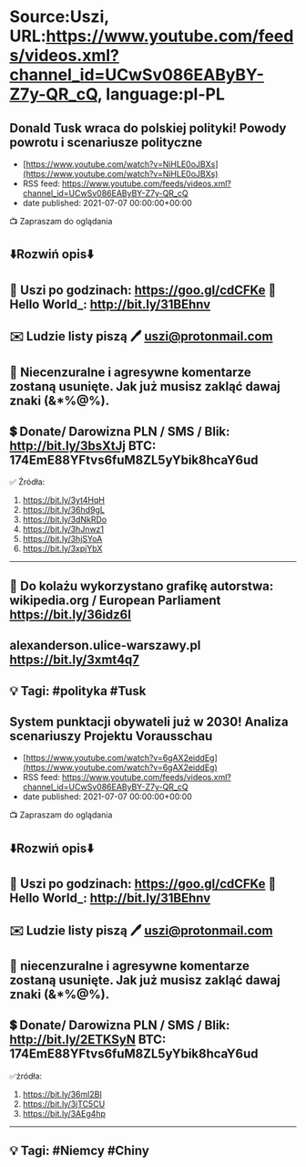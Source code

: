 # Source:Uszi, URL:https://www.youtube.com/feeds/videos.xml?channel_id=UCwSv086EAByBY-Z7y-QR_cQ, language:pl-PL

## Donald Tusk wraca do polskiej polityki! Powody powrotu i scenariusze polityczne
 - [https://www.youtube.com/watch?v=NiHLE0oJBXs](https://www.youtube.com/watch?v=NiHLE0oJBXs)
 - RSS feed: https://www.youtube.com/feeds/videos.xml?channel_id=UCwSv086EAByBY-Z7y-QR_cQ
 - date published: 2021-07-07 00:00:00+00:00

📺 Zapraszam do oglądania

⬇️Rozwiń opis⬇️
------------------------------------------------------------
👀 Uszi po godzinach: https://goo.gl/cdCFKe
👀 Hello World_: http://bit.ly/31BEhnv
------------------------------------------------------------
✉️ Ludzie listy piszą 
🖊️ uszi@protonmail.com
------------------------------------------------------------
👺 Niecenzuralne i agresywne komentarze zostaną usunięte.  Jak już musisz zakląć dawaj znaki (&*%@%).
------------------------------------------------------------
💲 Donate/ Darowizna
PLN / SMS / Blik: http://bit.ly/3bsXtJj
BTC: 174EmE88YFtvs6fuM8ZL5yYbik8hcaY6ud
-------------------------------------------------------------
✅ Źródła:
1. https://bit.ly/3yt4HqH
2. https://bit.ly/36hd9gL
3. https://bit.ly/3dNkRDo
4. https://bit.ly/3hJnwz1
5. https://bit.ly/3hjSYoA
6. https://bit.ly/3xpjYbX
---------------------------------------------------------------
🎴 Do kolażu wykorzystano grafikę autorstwa: 
wikipedia.org / European Parliament 
https://bit.ly/36idz6I
---
alexanderson.ulice-warszawy.pl
https://bit.ly/3xmt4q7
---------------------------------------------------------------
💡 Tagi: #polityka #Tusk
--------------------------------------------------------------

## System punktacji obywateli już w 2030! Analiza scenariuszy Projektu Vorausschau
 - [https://www.youtube.com/watch?v=6gAX2eiddEg](https://www.youtube.com/watch?v=6gAX2eiddEg)
 - RSS feed: https://www.youtube.com/feeds/videos.xml?channel_id=UCwSv086EAByBY-Z7y-QR_cQ
 - date published: 2021-07-07 00:00:00+00:00

📺 Zapraszam do oglądania

⬇️Rozwiń opis⬇️
------------------------------------------------------------
👀 Uszi po godzinach: https://goo.gl/cdCFKe
👀 Hello World_: http://bit.ly/31BEhnv
------------------------------------------------------------
✉️ Ludzie listy piszą 
🖊️ uszi@protonmail.com
------------------------------------------------------------
👺 niecenzuralne i agresywne komentarze zostaną usunięte.  Jak już musisz zakląć dawaj znaki (&*%@%).
------------------------------------------------------------
💲 Donate/ Darowizna
PLN / SMS / Blik: http://bit.ly/2ETKSyN
BTC: 174EmE88YFtvs6fuM8ZL5yYbik8hcaY6ud
---------------------------------------------------------------
✅źródła:
1. https://bit.ly/36ml2BI
2. https://bit.ly/3jTC5CU
3. https://bit.ly/3AEg4hp
---------------------------------------------------------------
💡 Tagi: #Niemcy #Chiny
--------------------------------------------------------------

